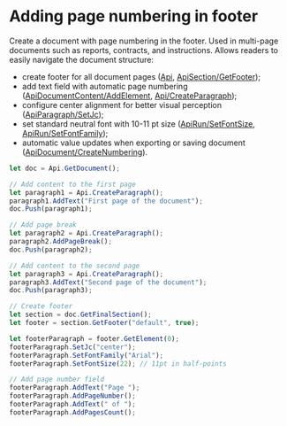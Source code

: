# Adding page numbering in footer

Create a document with page numbering in the footer. Used in multi-page documents such as reports, contracts, and instructions. Allows readers to easily navigate the document structure:

- create footer for all document pages ([Api](/docs/office-api/usage-api/text-document-api/Api/Api.md), [ApiSection/GetFooter](/docs/office-api/usage-api/text-document-api/ApiSection/Methods/GetFooter.md));
- add text field with automatic page numbering ([ApiDocumentContent/AddElement](/docs/office-api/usage-api/text-document-api/ApiDocumentContent/Methods/AddElement.md), [Api/CreateParagraph](/docs/office-api/usage-api/text-document-api/Api/Methods/CreateParagraph.md));
- configure center alignment for better visual perception ([ApiParagraph/SetJc](/docs/office-api/usage-api/text-document-api/ApiParagraph/Methods/SetJc.md));
- set standard neutral font with 10-11 pt size ([ApiRun/SetFontSize](/docs/office-api/usage-api/text-document-api/ApiRun/Methods/SetFontSize.md), [ApiRun/SetFontFamily](/docs/office-api/usage-api/text-document-api/ApiRun/Methods/SetFontFamily.md));
- automatic value updates when exporting or saving document ([ApiDocument/CreateNumbering](/docs/office-api/usage-api/text-document-api/ApiDocument/Methods/CreateNumbering.md)).

```ts editor-docx zoom=60
let doc = Api.GetDocument();

// Add content to the first page
let paragraph1 = Api.CreateParagraph();
paragraph1.AddText("First page of the document");
doc.Push(paragraph1);

// Add page break
let paragraph2 = Api.CreateParagraph();
paragraph2.AddPageBreak();
doc.Push(paragraph2);

// Add content to the second page
let paragraph3 = Api.CreateParagraph();
paragraph3.AddText("Second page of the document");
doc.Push(paragraph3);

// Create footer
let section = doc.GetFinalSection();
let footer = section.GetFooter("default", true);

let footerParagraph = footer.GetElement(0);
footerParagraph.SetJc("center");
footerParagraph.SetFontFamily("Arial");
footerParagraph.SetFontSize(22); // 11pt in half-points

// Add page number field
footerParagraph.AddText("Page ");
footerParagraph.AddPageNumber();
footerParagraph.AddText(" of ");
footerParagraph.AddPagesCount();
```
